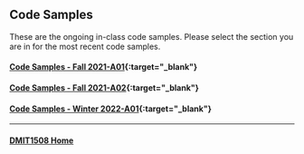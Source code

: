 ## Code Samples
These are the ongoing in-class code samples. Please select the section you are in for the most recent code samples.

#### [Code Samples - Fall 2021-A01](https://github.com/bandit412/dmit1508/blob/main/fall-2021-a01/README.md){:target="_blank"}
#### [Code Samples - Fall 2021-A02](https://github.com/bandit412/dmit1508/blob/main/fall-2021-a02/README.md){:target="_blank"}
#### [Code Samples - Winter 2022-A01](https://github.com/bandit412/dmit1508/blob/main/winter-2022-a01/README.md){:target="_blank"}

<hr>

#### [DMIT1508 Home](index.md)